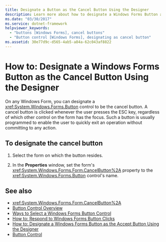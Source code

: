 ```yaml
---
title: Designate a Button as the Cancel Button Using the Designer
description: Learn more about how to designate a Windows Forms Button as the cancel button using the designer.
ms.date: "03/30/2017"
ms.service: dotnet-framework
helpviewer_keywords:
  - "buttons [Windows Forms], cancel buttons"
  - "Button control [Windows Forms], designating as cancel button"
ms.assetid: 30e77d9c-d565-4ab5-a84a-62c043af8822
---
```

# How to: Designate a Windows Forms Button as the Cancel Button Using the Designer

On any Windows Form, you can designate a <xref:System.Windows.Forms.Button> control to be the cancel button. A cancel button is clicked whenever the user presses the ESC key, regardless of which other control on the form has the focus. Such a button is usually programmed to enable the user to quickly exit an operation without committing to any action.

## To designate the cancel button

1. Select the form on which the button resides.

2. In the **Properties** window, set the form's <xref:System.Windows.Forms.Form.CancelButton%2A> property to the <xref:System.Windows.Forms.Button> control's name.

## See also

- <xref:System.Windows.Forms.Form.CancelButton%2A>
- [Button Control Overview](button-control-overview-windows-forms.md)
- [Ways to Select a Windows Forms Button Control](ways-to-select-a-windows-forms-button-control.md)
- [How to: Respond to Windows Forms Button Clicks](how-to-respond-to-windows-forms-button-clicks.md)
- [How to: Designate a Windows Forms Button as the Accept Button Using the Designer](designate-a-wf-button-as-the-accept-button-using-the-designer.md)
- [Button Control](button-control-windows-forms.md)
